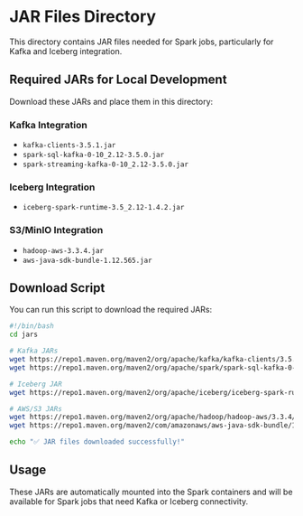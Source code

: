 # JAR Files Directory

This directory contains JAR files needed for Spark jobs, particularly for Kafka and Iceberg integration.

## Required JARs for Local Development

Download these JARs and place them in this directory:

### Kafka Integration

- `kafka-clients-3.5.1.jar`
- `spark-sql-kafka-0-10_2.12-3.5.0.jar`
- `spark-streaming-kafka-0-10_2.12-3.5.0.jar`

### Iceberg Integration

- `iceberg-spark-runtime-3.5_2.12-1.4.2.jar`

### S3/MinIO Integration

- `hadoop-aws-3.3.4.jar`
- `aws-java-sdk-bundle-1.12.565.jar`

## Download Script

You can run this script to download the required JARs:

```bash
#!/bin/bash
cd jars

# Kafka JARs
wget https://repo1.maven.org/maven2/org/apache/kafka/kafka-clients/3.5.1/kafka-clients-3.5.1.jar
wget https://repo1.maven.org/maven2/org/apache/spark/spark-sql-kafka-0-10_2.12/3.5.0/spark-sql-kafka-0-10_2.12-3.5.0.jar

# Iceberg JAR
wget https://repo1.maven.org/maven2/org/apache/iceberg/iceberg-spark-runtime-3.5_2.12/1.4.2/iceberg-spark-runtime-3.5_2.12-1.4.2.jar

# AWS/S3 JARs
wget https://repo1.maven.org/maven2/org/apache/hadoop/hadoop-aws/3.3.4/hadoop-aws-3.3.4.jar
wget https://repo1.maven.org/maven2/com/amazonaws/aws-java-sdk-bundle/1.12.565/aws-java-sdk-bundle-1.12.565.jar

echo "✅ JAR files downloaded successfully!"
```

## Usage

These JARs are automatically mounted into the Spark containers and will be available for Spark jobs that need Kafka or Iceberg connectivity.

